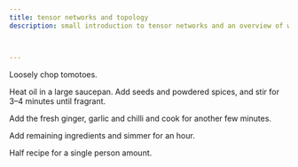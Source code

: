```yaml
---
title: tensor networks and topology
description: small introduction to tensor networks and an overview of work applying them to topological phases



---
```


Loosely chop tomotoes.

Heat oil in a large saucepan. Add seeds and powdered spices, and stir for 3–4 minutes until fragrant.

Add the fresh ginger, garlic and chilli and cook for another few minutes.

Add remaining ingredients and simmer for an hour.

<div class="cooksnote">
  <p>
Half recipe for a single person amount.
  </p>
</div>
